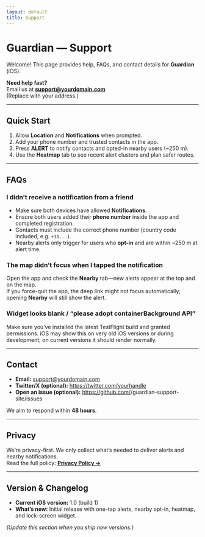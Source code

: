 ```yaml
---
layout: default
title: Support
---
```


# Guardian — Support

Welcome! This page provides help, FAQs, and contact details for **Guardian** (iOS).

**Need help fast?**  
Email us at **[support@yourdomain.com](mailto:support@yourdomain.com)**  
(Replace with your address.)

---

## Quick Start
1. Allow **Location** and **Notifications** when prompted.
2. Add your phone number and trusted contacts in the app.
3. Press **ALERT** to notify contacts and opted-in nearby users (~250 m).
4. Use the **Heatmap** tab to see recent alert clusters and plan safer routes.

---

## FAQs

### I didn’t receive a notification from a friend
- Make sure both devices have allowed **Notifications**.  
- Ensure both users added their **phone number** inside the app and completed registration.  
- Contacts must include the correct phone number (country code included, e.g. `+31...`).  
- Nearby alerts only trigger for users who **opt-in** and are within ~250 m at alert time.

### The map didn’t focus when I tapped the notification
Open the app and check the **Nearby** tab—new alerts appear at the top and on the map.  
If you force-quit the app, the deep link might not focus automatically; opening **Nearby** will still show the alert.

### Widget looks blank / “please adopt containerBackground API”
Make sure you’ve installed the latest TestFlight build and granted permissions. iOS may show this on very old iOS versions or during development; on current versions it should render normally.

---

## Contact
- **Email:** [support@yourdomain.com](mailto:support@yourdomain.com)  
- **Twitter/X (optional):** https://twitter.com/yourhandle  
- **Open an issue (optional):** https://github.com/<your-github-username>/guardian-support-site/issues

We aim to respond within **48 hours**.

---

## Privacy
We’re privacy-first. We only collect what’s needed to deliver alerts and nearby notifications.  
Read the full policy: **[Privacy Policy →](/privacy-policy)**

---

## Version & Changelog
- **Current iOS version:** 1.0 (build 1)  
- **What’s new:** Initial release with one-tap alerts, nearby opt-in, heatmap, and lock-screen widget.

*(Update this section when you ship new versions.)*

